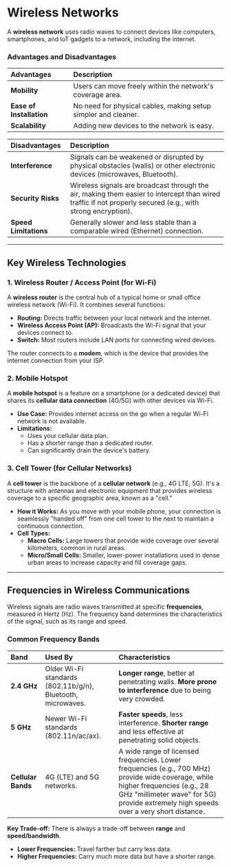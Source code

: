 # Wireless Networks

A **wireless network** uses radio waves to connect devices like computers, smartphones, and IoT gadgets to a network, including the internet.

### Advantages and Disadvantages

| Advantages | Description |
| :--- | :--- |
| **Mobility** | Users can move freely within the network's coverage area. |
| **Ease of Installation** | No need for physical cables, making setup simpler and cleaner. |
| **Scalability** | Adding new devices to the network is easy. |

| Disadvantages | Description |
| :--- | :--- |
| **Interference** | Signals can be weakened or disrupted by physical obstacles (walls) or other electronic devices (microwaves, Bluetooth). |
| **Security Risks** | Wireless signals are broadcast through the air, making them easier to intercept than wired traffic if not properly secured (e.g., with strong encryption). |
| **Speed Limitations** | Generally slower and less stable than a comparable wired (Ethernet) connection. |

---

## Key Wireless Technologies

### 1. Wireless Router / Access Point (for Wi-Fi)
A **wireless router** is the central hub of a typical home or small office wireless network (Wi-Fi). It combines several functions:
*   **Routing:** Directs traffic between your local network and the internet.
*   **Wireless Access Point (AP):** Broadcasts the Wi-Fi signal that your devices connect to.
*   **Switch:** Most routers include LAN ports for connecting wired devices.

The router connects to a **modem**, which is the device that provides the internet connection from your ISP.

### 2. Mobile Hotspot
A **mobile hotspot** is a feature on a smartphone (or a dedicated device) that shares its **cellular data connection** (4G/5G) with other devices via Wi-Fi.
*   **Use Case:** Provides internet access on the go when a regular Wi-Fi network is not available.
*   **Limitations:**
    *   Uses your cellular data plan.
    *   Has a shorter range than a dedicated router.
    *   Can significantly drain the device's battery.

### 3. Cell Tower (for Cellular Networks)
A **cell tower** is the backbone of a **cellular network** (e.g., 4G LTE, 5G). It's a structure with antennas and electronic equipment that provides wireless coverage to a specific geographic area, known as a "cell."
*   **How it Works:** As you move with your mobile phone, your connection is seamlessly "handed off" from one cell tower to the next to maintain a continuous connection.
*   **Cell Types:**
    *   **Macro Cells:** Large towers that provide wide coverage over several kilometers, common in rural areas.
    *   **Micro/Small Cells:** Smaller, lower-power installations used in dense urban areas to increase capacity and fill coverage gaps.

---

## Frequencies in Wireless Communications

Wireless signals are radio waves transmitted at specific **frequencies**, measured in Hertz (Hz). The frequency band determines the characteristics of the signal, such as its range and speed.

### Common Frequency Bands

| Band | Used By | Characteristics |
| :--- | :--- | :--- |
| **2.4 GHz** | Older Wi-Fi standards (802.11b/g/n), Bluetooth, microwaves. | **Longer range**, better at penetrating walls. **More prone to interference** due to being very crowded. |
| **5 GHz** | Newer Wi-Fi standards (802.11n/ac/ax). | **Faster speeds**, less interference. **Shorter range** and less effective at penetrating solid objects. |
| **Cellular Bands** | 4G (LTE) and 5G networks. | A wide range of licensed frequencies. Lower frequencies (e.g., 700 MHz) provide wide coverage, while higher frequencies (e.g., 28 GHz "millimeter wave" for 5G) provide extremely high speeds over a very short distance. |

**Key Trade-off:** There is always a trade-off between **range** and **speed/bandwidth**.
*   **Lower Frequencies:** Travel farther but carry less data.
*   **Higher Frequencies:** Carry much more data but have a shorter range.
